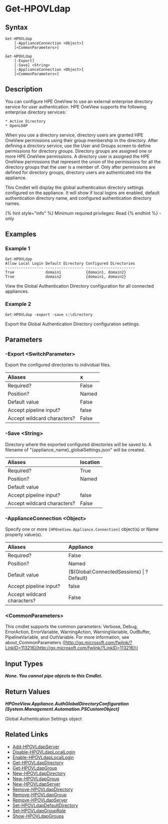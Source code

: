 ﻿---
description: List Global Authentication Directory settings.
---

# Get-HPOVLdap

## Syntax

```text
Get-HPOVLdap
    [-ApplianceConnection <Object>]
    [<CommonParameters>]
```

```text
Get-HPOVLdap
    [-Export]
    [-Save] <String>
    [-ApplianceConnection <Object>]
    [<CommonParameters>]
```

## Description

You can configure HPE OneView to use an external enterprise directory service for user authentication. HPE OneView supports the following enterprise directory services:

    * Active Directory
    * OpenLDAP

When you use a directory service, directory users are granted HPE OneView permissions using their group membership in the directory. After defining a directory service, use the User and Groups screen to define permissions for directory groups. Directory groups are assigned one or more HPE OneView permissions. A directory user is assigned the HPE OneView permissions that represent the union of the permissions for all the directory groups that the user is a member of. Only after permissions are defined for directory groups, directory users are authenticated into the appliance.

This Cmdlet will display the global authentication directory settings configured on the appliance. It will show if local logins are enabled, default authentication directory name, and configured authentication directory names.

{% hint style="info" %}
Minimum required privileges: Read
{% endhint %}
-only
## Examples

###  Example 1 

```text
Get-HPOVLdap
Allow Local Login Default Directory Configured Directories
----------------- ----------------- ----------------------
True              domain1           {domain1, domain2}
True              domain2           {domain1, domain2}
```

View the Global Authentication Directory configuration for all connected appliances.

###  Example 2 

```text
Get-HPOVLdap -export -save c:\directory
```

Export the Global Authentication Directory configuration settings.

## Parameters

### -Export &lt;SwitchParameter&gt;

Export the configured directories to individual files.

| Aliases | x |
| :--- | :--- |
| Required? | False |
| Position? | Named |
| Default value | False |
| Accept pipeline input? | false |
| Accept wildcard characters? | False |

### -Save &lt;String&gt;

Directory where the exported configured directories will be saved to.  A filename of "{appliance_name}_globalSettings.json" will be created.

| Aliases | location |
| :--- | :--- |
| Required? | True |
| Position? | Named |
| Default value |  |
| Accept pipeline input? | false |
| Accept wildcard characters? | False |

### -ApplianceConnection &lt;Object&gt;

Specify one or more `[HPOneView.Appliance.Connection]` object(s) or Name property value(s).

| Aliases | Appliance |
| :--- | :--- |
| Required? | False |
| Position? | Named |
| Default value | (${Global:ConnectedSessions} &vert; ? Default) |
| Accept pipeline input? | false |
| Accept wildcard characters? | False |

### &lt;CommonParameters&gt;

This cmdlet supports the common parameters: Verbose, Debug, ErrorAction, ErrorVariable, WarningAction, WarningVariable, OutBuffer, PipelineVariable, and OutVariable. For more information, see about\_CommonParameters \([http://go.microsoft.com/fwlink/?LinkID=113216](http://go.microsoft.com/fwlink/?LinkID=113216)\)

## Input Types

_**None.  You cannot pipe objects to this Cmdlet.**_

## Return Values

_**HPOneView.Appliance.AuthGlobalDirectoryConfiguration [System.Management.Automation.PSCustomObject]**_

Global Authentication Settings object

## Related Links

* [Add-HPOVLdapServer](add-hpovldapserver.md)
* [Disable-HPOVLdapLocalLogin](disable-hpovldaplocallogin.md)
* [Enable-HPOVLdapLocalLogin](enable-hpovldaplocallogin.md)
* [Get-HPOVLdapDirectory](get-hpovldapdirectory.md)
* [Get-HPOVLdapGroup](get-hpovldapgroup.md)
* [New-HPOVLdapDirectory](new-hpovldapdirectory.md)
* [New-HPOVLdapGroup](new-hpovldapgroup.md)
* [New-HPOVLdapServer](new-hpovldapserver.md)
* [Remove-HPOVLdapDirectory](remove-hpovldapdirectory.md)
* [Remove-HPOVLdapGroup](remove-hpovldapgroup.md)
* [Remove-HPOVLdapServer](remove-hpovldapserver.md)
* [Set-HPOVLdapDefaultDirectory](set-hpovldapdefaultdirectory.md)
* [Set-HPOVLdapGroupRole](set-hpovldapgrouprole.md)
* [Show-HPOVLdapGroups](show-hpovldapgroups.md)
